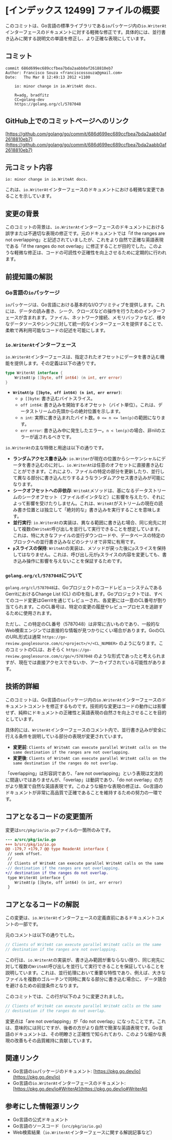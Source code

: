 # [インデックス 12499] ファイルの概要

このコミットは、Go言語の標準ライブラリである`io`パッケージ内の`io.WriterAt`インターフェースのドキュメントに対する軽微な修正です。具体的には、並行書き込みに関する説明文の単語を修正し、より正確な表現にしています。

## コミット

```
commit 686d699ec689ccfbea7bda2aabb0af2618810eb7
Author: Francisco Souza <franciscossouza@gmail.com>
Date:   Thu Mar 8 12:49:13 2012 +1100

    io: minor change in io.WriteAt docs.
    
    R=adg, bradfitz
    CC=golang-dev
    https://golang.org/cl/5787048
```

## GitHub上でのコミットページへのリンク

[https://github.com/golang/go/commit/686d699ec689ccfbea7bda2aabb0af2618810eb7](https://github.com/golang/go/commit/686d699ec689ccfbea7bda2aabb0af2618810eb7)

## 元コミット内容

`io: minor change in io.WriteAt docs.`

これは、`io.WriterAt`インターフェースのドキュメントにおける軽微な変更であることを示しています。

## 変更の背景

このコミットの背景は、`io.WriterAt`インターフェースのドキュメントにおける誤字または不適切な表現の修正です。元のドキュメントでは「if the ranges are not overlapping」と記述されていましたが、これをより自然で正確な英語表現である「if the ranges do not overlap」に修正することが目的でした。このような軽微な修正は、コードの可読性や正確性を向上させるために定期的に行われます。

## 前提知識の解説

### Go言語の`io`パッケージ

`io`パッケージは、Go言語における基本的なI/Oプリミティブを提供します。これには、データの読み書き、シーク、クローズなどの操作を行うためのインターフェースが含まれます。ファイル、ネットワーク接続、メモリバッファなど、様々なデータソースやシンクに対して統一的なインターフェースを提供することで、柔軟で再利用可能なコードの記述を可能にします。

### `io.WriterAt`インターフェース

`io.WriterAt`インターフェースは、指定されたオフセットにデータを書き込む機能を提供します。その定義は以下の通りです。

```go
type WriterAt interface {
	WriteAt(p []byte, off int64) (n int, err error)
}
```

*   **`WriteAt(p []byte, off int64) (n int, err error)`**:
    *   `p []byte`: 書き込むバイトスライス。
    *   `off int64`: 書き込みを開始するオフセット（バイト単位）。これは、データストリームの先頭からの絶対位置を示します。
    *   `n int`: 実際に書き込まれたバイト数。`0 <= n <= len(p)`の範囲になります。
    *   `err error`: 書き込み中に発生したエラー。`n < len(p)`の場合、非nilのエラーが返されるべきです。

`io.WriterAt`の主な特徴と用途は以下の通りです。

*   **ランダムアクセス書き込み**: `io.Writer`が現在の位置からシーケンシャルにデータを書き込むのに対し、`io.WriterAt`は任意のオフセットに直接書き込むことができます。これにより、ファイルの特定の部分を更新したり、並行して異なる部分に書き込んだりするようなランダムアクセス書き込みが可能になります。
*   **シークオフセットへの非依存**: `WriteAt`メソッドは、基になるデータストリームのシークオフセット（ファイルポインタなど）に影響を与えたり、それによって影響を受けたりしません。これは、`WriteAt`がストリームの現在の読み書き位置とは独立して「絶対的な」書き込みを実行することを意味します。
*   **並行実行**: `io.WriterAt`の実装は、異なる範囲に書き込む場合、同じ宛先に対して複数の`WriteAt`呼び出しを並行して実行できることを想定しています。これは、特に大きなファイルの並行ダウンロードや、データベースの特定のブロックへの並行書き込みなどのシナリオで非常に有用です。
*   **`p`スライスの保持**: `WriteAt`の実装は、メソッドが戻った後に`p`スライスを保持してはなりません。これは、呼び出し元が`p`スライスの内容を変更しても、書き込み操作に影響を与えないことを保証するためです。

### `golang.org/cl/5787048`について

`golang.org/cl/5787048`は、GoプロジェクトのコードレビューシステムであるGerritにおけるChange List (CL) のIDを指します。Goプロジェクトでは、すべてのコード変更はGerritを通じてレビューされ、各変更には一意のCL番号が割り当てられます。このCL番号は、特定の変更の履歴やレビュープロセスを追跡するために使用されます。

ただし、この特定のCL番号（5787048）は非常に古いものであり、一般的なWeb検索エンジンでは直接的な情報が見つかりにくい場合があります。GoのCLのURL形式は通常 `https://go-review.googlesource.com/c/<project>/+/<CL_NUMBER>` のようになります。このコミットのCLは、おそらく `https://go-review.googlesource.com/c/go/+/5787048` のような形式であったと考えられますが、現在では直接アクセスできないか、アーカイブされている可能性があります。

## 技術的詳細

このコミットは、Go言語の`io`パッケージ内の`io.WriterAt`インターフェースのドキュメントコメントを修正するものです。技術的な変更はコードの動作には影響せず、純粋にドキュメントの正確性と英語表現の自然さを向上させることを目的としています。

具体的には、`WriterAt`インターフェースのコメント内で、並行書き込みが安全に行える条件を説明している部分の表現が変更されています。

*   **変更前**: `Clients of WriteAt can execute parallel WriteAt calls on the same destination if the ranges are not overlapping.`
*   **変更後**: `Clients of WriteAt can execute parallel WriteAt calls on the same destination if the ranges do not overlap.`

「overlapping」は形容詞であり、「are not overlapping」という表現は文法的に間違いではありませんが、「overlap」は動詞であり、「do not overlap」の方がより簡潔で自然な英語表現です。このような細かな表現の修正は、Go言語のドキュメントが非常に高品質で正確であることを維持するための努力の一環です。

## コアとなるコードの変更箇所

変更は`src/pkg/io/io.go`ファイルの一箇所のみです。

```diff
--- a/src/pkg/io/io.go
+++ b/src/pkg/io/io.go
@@ -179,7 +179,7 @@ type ReaderAt interface {
 // seek offset.
 //
 // Clients of WriteAt can execute parallel WriteAt calls on the same
-// destination if the ranges are not overlapping.
+// destination if the ranges do not overlap.
 type WriterAt interface {
 	WriteAt(p []byte, off int64) (n int, err error)
 }
```

## コアとなるコードの解説

この変更は、`io.WriterAt`インターフェースの定義直前にあるドキュメントコメントの一部です。

元のコメントは以下の通りでした。

```go
// Clients of WriteAt can execute parallel WriteAt calls on the same
// destination if the ranges are not overlapping.
```

この行は、`io.WriterAt`の実装が、書き込み範囲が重ならない限り、同じ宛先に対して複数の`WriteAt`呼び出しを並行して実行できることを保証していることを説明しています。これは、並行処理において重要な特性であり、例えば、大きなファイルを複数のゴルーチンで同時に異なる部分に書き込む場合に、データ競合を避けるための前提条件となります。

このコミットでは、この行が以下のように変更されました。

```go
// Clients of WriteAt can execute parallel WriteAt calls on the same
// destination if the ranges do not overlap.
```

変更点は「are not overlapping」が「do not overlap」になったことです。これは、意味的には同じですが、後者の方がより自然で簡潔な英語表現です。Go言語のドキュメントは、その明瞭さと正確性で知られており、このような細かな表現の改善もその品質維持に貢献しています。

## 関連リンク

*   Go言語の`io`パッケージのドキュメント: [https://pkg.go.dev/io](https://pkg.go.dev/io)
*   Go言語の`io.WriterAt`インターフェースのドキュメント: [https://pkg.go.dev/io#WriterAt](https://pkg.go.dev/io#WriterAt)

## 参考にした情報源リンク

*   Go言語の公式ドキュメント
*   Go言語のソースコード（`src/pkg/io/io.go`）
*   Web検索結果（`io.WriterAt`インターフェースに関する解説記事など）

